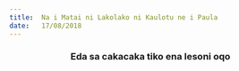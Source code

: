 ```yaml
---
title:  Na i Matai ni Lakolako ni Kaulotu ne i Paula
date:   17/08/2018
---
```


### <center>Eda sa cakacaka tiko ena lesoni oqo</center>
